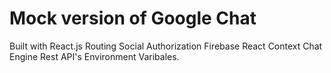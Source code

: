 # Mock version of Google Chat 

Built with React.js
Routing
Social Authorization
Firebase
React Context 
Chat Engine
Rest API's 
Environment Varibales.
